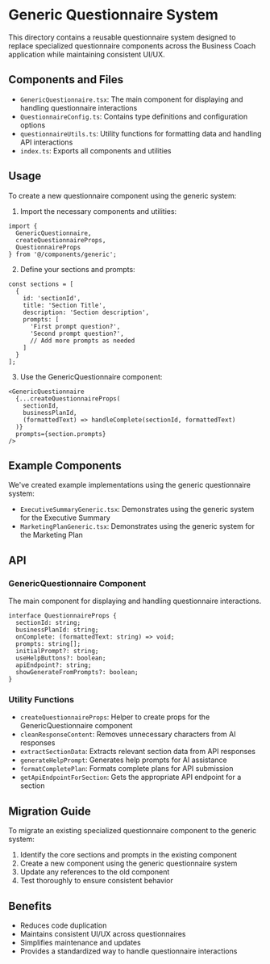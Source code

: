 # Generic Questionnaire System

This directory contains a reusable questionnaire system designed to replace specialized questionnaire components across the Business Coach application while maintaining consistent UI/UX.

## Components and Files

- `GenericQuestionnaire.tsx`: The main component for displaying and handling questionnaire interactions
- `QuestionnaireConfig.ts`: Contains type definitions and configuration options
- `questionnaireUtils.ts`: Utility functions for formatting data and handling API interactions
- `index.ts`: Exports all components and utilities

## Usage

To create a new questionnaire component using the generic system:

1. Import the necessary components and utilities:

```tsx
import { 
  GenericQuestionnaire, 
  createQuestionnaireProps,
  QuestionnaireProps
} from '@/components/generic';
```

2. Define your sections and prompts:

```tsx
const sections = [
  {
    id: 'sectionId',
    title: 'Section Title',
    description: 'Section description',
    prompts: [
      'First prompt question?',
      'Second prompt question?',
      // Add more prompts as needed
    ]
  }
];
```

3. Use the GenericQuestionnaire component:

```tsx
<GenericQuestionnaire
  {...createQuestionnaireProps(
    sectionId, 
    businessPlanId, 
    (formattedText) => handleComplete(sectionId, formattedText)
  )}
  prompts={section.prompts}
/>
```

## Example Components

We've created example implementations using the generic questionnaire system:

- `ExecutiveSummaryGeneric.tsx`: Demonstrates using the generic system for the Executive Summary
- `MarketingPlanGeneric.tsx`: Demonstrates using the generic system for the Marketing Plan

## API

### GenericQuestionnaire Component

The main component for displaying and handling questionnaire interactions.

```tsx
interface QuestionnaireProps {
  sectionId: string;
  businessPlanId: string;
  onComplete: (formattedText: string) => void;
  prompts: string[];
  initialPrompt?: string;
  useHelpButtons?: boolean;
  apiEndpoint?: string;
  showGenerateFromPrompts?: boolean;
}
```

### Utility Functions

- `createQuestionnaireProps`: Helper to create props for the GenericQuestionnaire component
- `cleanResponseContent`: Removes unnecessary characters from AI responses
- `extractSectionData`: Extracts relevant section data from API responses
- `generateHelpPrompt`: Generates help prompts for AI assistance
- `formatCompletePlan`: Formats complete plans for API submission
- `getApiEndpointForSection`: Gets the appropriate API endpoint for a section

## Migration Guide

To migrate an existing specialized questionnaire component to the generic system:

1. Identify the core sections and prompts in the existing component
2. Create a new component using the generic questionnaire system
3. Update any references to the old component
4. Test thoroughly to ensure consistent behavior

## Benefits

- Reduces code duplication
- Maintains consistent UI/UX across questionnaires
- Simplifies maintenance and updates
- Provides a standardized way to handle questionnaire interactions 